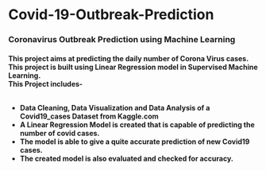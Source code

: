 # Covid-19-Outbreak-Prediction
<h3><b>Coronavirus Outbreak Prediction using Machine Learning</b></h3>
<h4> This project aims at predicting the daily number of Corona Virus cases. This project is built using Linear Regression model in Supervised Machine Learning.
<br>
This Project includes-
<br> <br>
<ul>
<li> Data Cleaning, Data Visualization and Data Analysis of a Covid19_cases Dataset from Kaggle.com 
<li> A Linear Regression Model is created that is capable of predicting the number of covid cases.
<li> The model is able to give a quite accurate prediction of new Covid19 cases.
 <li> The created model is also evaluated and checked for accuracy.
</ul>



</h4>

